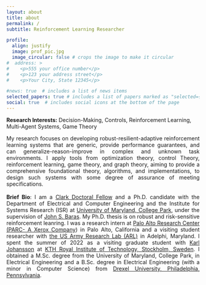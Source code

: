```yaml
---
layout: about
title: about
permalink: /
subtitle: Reinforcement Learning Researcher

profile:
  align: justify
  image: prof_pic.jpg
  image_circular: false # crops the image to make it circular
#  address: >
#    <p>555 your office number</p>
#    <p>123 your address street</p>
#    <p>Your City, State 12345</p>

#news: true  # includes a list of news items
selected_papers: true # includes a list of papers marked as "selected={true}"
social: true  # includes social icons at the bottom of the page
---
```

<strong>Research Interests:</strong> Decision-Making, Controls, Reinforcement Learning, Multi-Agent Systems, Game Theory<br />
<div style="text-align: justify">My research focuses on developing robust-resilient-adaptive reinforcement learning systems that are generic, provide performance guarantees, and can generalize-reason-improve in complex and unknown task environments. I apply tools from optimization theory, control Theory, reinforcement learning, game theory, and graph theory, aiming to provide a comprehensive foundational theory, algorithms, and implementations, to design such systems with some degree of assurance of meeting specifications.</div>
<br />
<div style="text-align: justify"><strong>Brief Bio</strong>: I am a <a href='https://eng.umd.edu/clark-doctoral-fellows'>Clark Doctoral Fellow</a> and a Ph.D. candidate with the Department of Electrical and Computer Engineering and the Institute for Systems Research (ISR) at <a href='https://www.umd.edu'> University of Maryland, College Park</a>, under the supervision of <a href='https://www.johnbaras.com'>John S. Baras</a>. My Ph.D. thesis is on robust and risk-sensitive reinforcement leanring. I was a research intern at <a href='https://www.parc.com'>Palo Alto Research Center (PARC- A Xerox Company</a>) in Palo Alto, California and a visiting student researcher with <a href='https://www.arl.army.mil'>the US Army Research Lab (ARL)</a> in Adelphi, Maryland. I spent the summer of 2022 as a visiting graduate student with <a href='https://people.kth.se/~kallej/'>Karl Johansson</a> at <a href='https://www.kth.se'>KTH Royal Institute of Technology, Stockholm, Sweden</a>. I obtained a M.Sc. degree from the University of Maryland, College Park, in Electrical Engineering and a B.Sc. degree in Electrical Engineering (with a minor in Computer Science) from <a href='https://drexel.edu'>Drexel University, Philadelphia, Pennsylvania</a>.</div>
